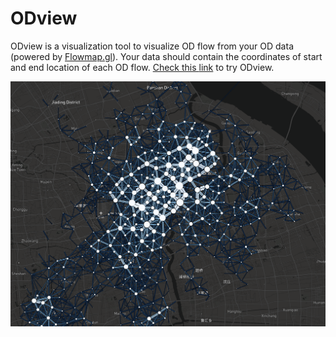 # ODview

ODview is a visualization tool to visualize OD flow from your OD data (powered by [Flowmap.gl](https://github.com/FlowmapBlue/flowmap.gl)). Your data should contain the coordinates of start and end location of each OD flow. [Check this ](https://github.com/ni1o1/ODview/actions/workflows/pages/pages-build-deployment)[link](https://ni1o1.github.io/ODview/build/) to try ODview.

![1654604337253](image/README/1654604337253.png)
